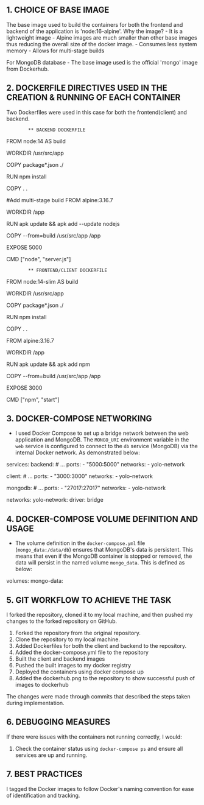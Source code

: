 ## 1. CHOICE OF BASE IMAGE

The base image used to build the containers for both the frontend and backend of the application is 'node:16-alpine'. Why the image?
        - It is a lightweight image
        - Alpine images are much smaller than other base images thus reducing the overall size of the docker image.
        - Consumes less system memory
        - Allows for multi-stage builds

For MongoDB database - The base image used is the official 'mongo' image from Dockerhub. 

## 2. DOCKERFILE DIRECTIVES USED IN THE CREATION & RUNNING OF EACH CONTAINER
Two Dockerfiles were used in this case for both the frontend(client) and backend.

            ** BACKEND DOCKERFILE

FROM node:14 AS build

WORKDIR /usr/src/app

COPY package*.json ./

RUN npm install

COPY . .

#Add multi-stage build
FROM alpine:3.16.7

WORKDIR /app

RUN apk update && apk add --update nodejs

COPY --from=build /usr/src/app /app

EXPOSE 5000

CMD ["node", "server.js"]         


            ** FRONTEND/CLIENT DOCKERFILE

FROM node:14-slim AS build

WORKDIR /usr/src/app

COPY package*.json ./

RUN npm install

COPY . .

FROM alpine:3.16.7

WORKDIR /app

RUN apk update && apk add npm

COPY --from=build /usr/src/app /app

EXPOSE 3000

CMD ["npm", "start"]


## 3. DOCKER-COMPOSE NETWORKING
- I used Docker Compose to set up a bridge network between the web application and MongoDB. The `MONGO_URI` environment variable in the `web` service is configured to connect to the `db` service (MongoDB) via the internal Docker network. As demonstrated below:

services:
  backend:
    # ...
    ports:
      - "5000:5000"
    networks:
      - yolo-network

  client:
    # ...
    ports:
      - "3000:3000"
    networks:
      - yolo-network
  
  mongodb:
    # ...
    ports:
      - "27017:27017"
    networks:
      - yolo-network

networks:
  yolo-network:
    driver: bridge

## 4. DOCKER-COMPOSE VOLUME DEFINITION AND USAGE
- The volume definition in the `docker-compose.yml` file (`mongo_data:/data/db`) ensures that MongoDB's data is persistent. This means that even if the MongoDB container is stopped or removed, the data will persist in the named volume `mongo_data`. This is defined as below:

volumes:
  mongo-data:


## 5. GIT WORKFLOW TO ACHIEVE THE TASK
I forked the repository, cloned it to my local machine, and then pushed my changes to the forked repository on GitHub. 

1. Forked the repository from the original repository.
2. Clone the repository to my local machine.
3. Added Dockerfiles for both the client and backend to the repository.
4. Added the docker-compose.yml file to the repository
5. Built the client and backend images
6. Pushed the built images to my docker registry
7. Deployed the containers using docker compose up
8. Added the dockerhub.png to the repository to show successful push of images to dockerhub

The changes were made through commits that described the steps taken during implementation.


## 6. DEBUGGING MEASURES

If there were issues with the containers not running correctly, I would:
  1. Check the container status using `docker-compose ps` and ensure all services are up and running.
  

## 7. BEST PRACTICES

I tagged the Docker images to follow Docker's naming convention for ease of identification and tracking.